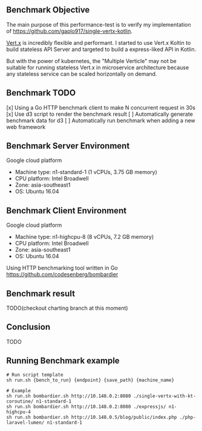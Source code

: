 ## Benchmark Objective
The main purpose of this performance-test is to verify my implementation of https://github.com/gaplo917/single-vertx-kotlin.

[Vert.x](http://vertx.io/) is incredibly flexible and performant. I started to use
Vert.x Koltin to build stateless API Server and targeted to build a express-liked API in Kotlin.

But with the power of kubernetes, the "Multiple Verticle" may not be suitable for running stateless
Vert.x in microservice architecture because any stateless service can be scaled horizontally on demand.

## Benchmark TODO
[x] Using a Go HTTP benchmark client to make N concurrent request in 30s
[x] Use d3 script to render the benchmark result
[ ] Automatically generate benchmark data for d3
[ ] Automatically run benchmark when adding a new web framework  


## Benchmark Server Environment
Google cloud platform
* Machine type: n1-standard-1 (1 vCPUs, 3.75 GB memory)
* CPU platform: Intel Broadwell
* Zone: asia-southeast1
* OS: Ubuntu 16.04


## Benchmark Client Environment
Google cloud platform
* Machine type: n1-highcpu-8 (8 vCPUs, 7.2 GB memory)
* CPU platform: Intel Broadwell
* Zone: asia-southeast1
* OS: Ubuntu 16.04

Using HTTP benchmarking tool written in Go
https://github.com/codesenberg/bombardier

## Benchmark result
TODO(checkout charting branch at this moment)

## Conclusion
TODO


## Running Benchmark example
```
# Run script template
sh run.sh {bench_to_run} {endpoint} {save_path} {machine_name}

# Example
sh run.sh bombardier.sh http://10.148.0.2:8080 ./single-vertx-with-kt-coroutine/ n1-standard-1
sh run.sh bombardier.sh http://10.148.0.2:8080 ./expressjs/ n1-highcpu-4
sh run.sh bombardier.sh http://10.148.0.5/blog/public/index.php ./php-laravel-lumen/ n1-standard-1
```
